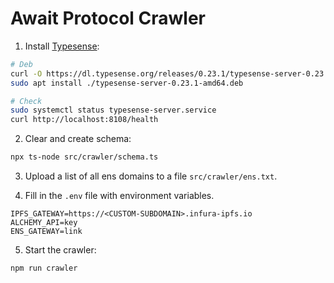 # Await Protocol Crawler

1. Install [Typesense](https://typesense.org/docs/guide/install-typesense.html):

```sh
# Deb
curl -O https://dl.typesense.org/releases/0.23.1/typesense-server-0.23.1-amd64.deb
sudo apt install ./typesense-server-0.23.1-amd64.deb

# Check
sudo systemctl status typesense-server.service
curl http://localhost:8108/health
```

2. Clear and create schema:

```sh
npx ts-node src/crawler/schema.ts
```

3. Upload a list of all ens domains to a file `src/crawler/ens.txt`.

4. Fill in the `.env` file with environment variables.

```
IPFS_GATEWAY=https://<CUSTOM-SUBDOMAIN>.infura-ipfs.io
ALCHEMY_API=key
ENS_GATEWAY=link
```

5. Start the crawler:

```sh
npm run crawler
```
